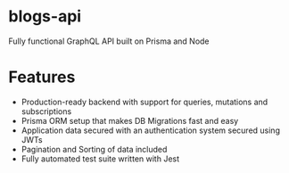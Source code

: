 # blogs-api
Fully functional GraphQL API built on Prisma and Node

# Features
- Production-ready backend with support for queries, mutations and subscriptions
- Prisma ORM setup that makes DB Migrations fast and easy
- Application data secured with an authentication system secured using JWTs
- Pagination and Sorting of data included
- Fully automated test suite written with Jest
